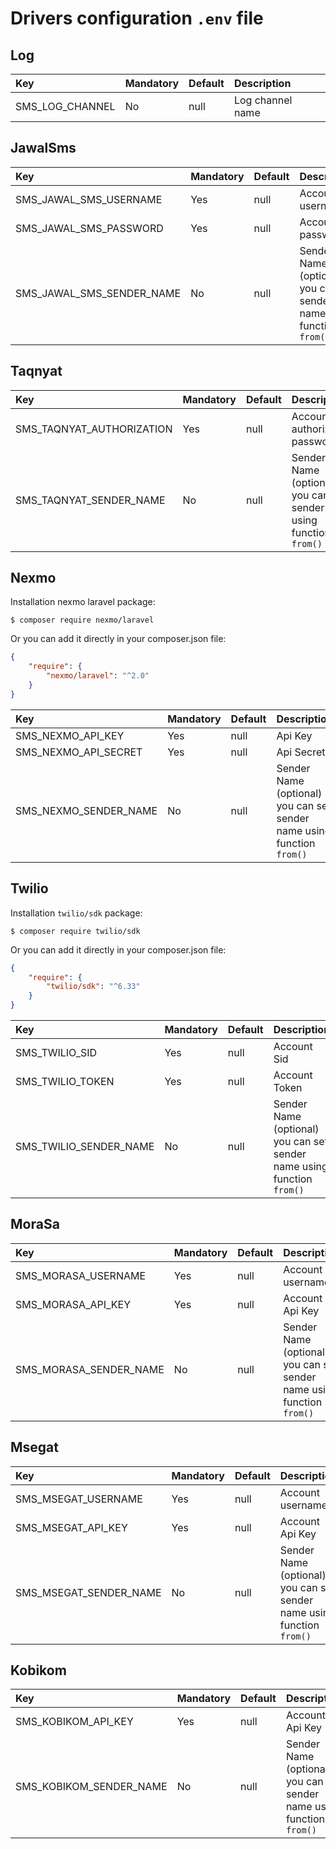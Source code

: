 # Drivers configuration `.env` file

## Log

| Key             | Mandatory | Default | Description      |
| :-------------- | :-------- | :------ | :--------------- |
| SMS_LOG_CHANNEL | No        | null    | Log channel name |

## JawalSms

| Key                       | Mandatory | Default | Description                                                            |
| :------------------------ | :-------- | :------ | :--------------------------------------------------------------------- |
| SMS_JAWAL_SMS_USERNAME    | Yes       | null    | Account username                                                       |
| SMS_JAWAL_SMS_PASSWORD    | Yes       | null    | Account password                                                       |
| SMS_JAWAL_SMS_SENDER_NAME | No        | null    | Sender Name (optional) you can set sender name using function `from()` |

## Taqnyat

| Key                       | Mandatory | Default | Description                                                            |
| :------------------------ | :-------- | :------ | :--------------------------------------------------------------------- |
| SMS_TAQNYAT_AUTHORIZATION | Yes       | null    | Account authorization password                                         |
| SMS_TAQNYAT_SENDER_NAME   | No        | null    | Sender Name (optional) you can set sender name using function `from()` |

## Nexmo

Installation nexmo laravel package:

    $ composer require nexmo/laravel

Or you can add it directly in your composer.json file:

```json
{
    "require": {
        "nexmo/laravel": "^2.0"
    }
}
```

| Key                   | Mandatory | Default | Description                                                            |
| :-------------------- | :-------- | :------ | :--------------------------------------------------------------------- |
| SMS_NEXMO_API_KEY     | Yes       | null    | Api Key                                                                |
| SMS_NEXMO_API_SECRET  | Yes       | null    | Api Secret                                                             |
| SMS_NEXMO_SENDER_NAME | No        | null    | Sender Name (optional) you can set sender name using function `from()` |

## Twilio

Installation `twilio/sdk` package:

    $ composer require twilio/sdk

Or you can add it directly in your composer.json file:

```json
{
    "require": {
        "twilio/sdk": "^6.33"
    }
}
```

| Key                    | Mandatory | Default | Description                                                            |
| :--------------------- | :-------- | :------ | :--------------------------------------------------------------------- |
| SMS_TWILIO_SID         | Yes       | null    | Account Sid                                                            |
| SMS_TWILIO_TOKEN       | Yes       | null    | Account Token                                                          |
| SMS_TWILIO_SENDER_NAME | No        | null    | Sender Name (optional) you can set sender name using function `from()` |

## MoraSa

| Key                    | Mandatory | Default | Description                                                            |
| :--------------------- | :-------- | :------ | :--------------------------------------------------------------------- |
| SMS_MORASA_USERNAME    | Yes       | null    | Account username                                                       |
| SMS_MORASA_API_KEY     | Yes       | null    | Account Api Key                                                        |
| SMS_MORASA_SENDER_NAME | No        | null    | Sender Name (optional) you can set sender name using function `from()` |

## Msegat

| Key                    | Mandatory | Default | Description                                                            |
| :--------------------- | :-------- | :------ | :--------------------------------------------------------------------- |
| SMS_MSEGAT_USERNAME    | Yes       | null    | Account username                                                       |
| SMS_MSEGAT_API_KEY     | Yes       | null    | Account Api Key                                                        |
| SMS_MSEGAT_SENDER_NAME | No        | null    | Sender Name (optional) you can set sender name using function `from()` |

## Kobikom

| Key                     | Mandatory | Default | Description                                                            |
| :---------------------- | :-------- | :------ | :--------------------------------------------------------------------- |
| SMS_KOBIKOM_API_KEY     | Yes       | null    | Account Api Key                                                        |
| SMS_KOBIKOM_SENDER_NAME | No        | null    | Sender Name (optional) you can set sender name using function `from()` |

